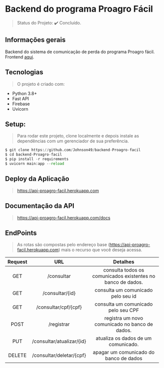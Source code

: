 # Backend do programa Proagro Fácil

> Status do Projeto: :heavy_check_mark: Concluído.

## Informações gerais
Backend do sistema de comunicação de perda do programa Proagro fácil. Frontend [aqui](https://github.com/Johnson49/frontend-Proagro-facil).

## Tecnologias 
> O projeto é criado com:

* Python 3.8+
* Fast API
* Firebase
* Uvicorn

## Setup: 
> Para rodar este projeto, clone localmente e depois instale as dependências com um gerenciador de sua preferência.

```python
$ git clone https://github.com/Johnson49/backend-Proagro-facil
$ cd backend-Proagro-facil
$ pip install -r requirements
$ uvicorn main:app --reload
```  

## Deploy da Aplicação 
> https://api-proagro-facil.herokuapp.com

## Documentação da API 
> https://api-proagro-facil.herokuapp.com/docs

## EndPoints

> As rotas são compostas pelo endereço base (https://api-proagro-facil.herokuapp.com) mais o recurso que você deseja acessa.

|Request|URL| Detalhes|
|:-------:|:-----:|:------:|
|GET | /consultar | consulta todos os comunicados existentes no banco de dados.|
|GET |  /consultar/{id} | consulta um comunicado pelo seu id|
|GET | /consultar/cpf/{cpf} | consulta um comunicado pelo seu CPF|
|POST | /registrar | registra um novo comunicado no banco de dados. |
| PUT | /consultar/atualizar/{id} | atualiza os dados de um comunicado.|
| DELETE | /consultar/deletar/{cpf} |  apagar um comunicado do banco de dados|















